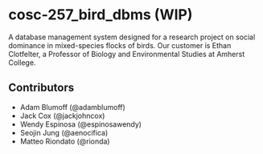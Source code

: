 # cosc-257_bird_dbms (WIP)
A database management system designed for a research project on social dominance in mixed-species flocks of birds.
Our customer is Ethan Clotfelter, a Professor of Biology and Environmental Studies at Amherst College.


## Contributors
* Adam Blumoff (@adamblumoff)
* Jack Cox (@jackjohncox)
* Wendy Espinosa (@espinosawendy)
* Seojin Jung (@aenocifica)
* Matteo Riondato (@rionda)
